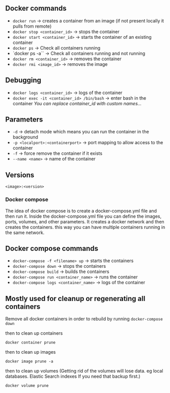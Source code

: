 ## Docker commands

- `docker run` -> creates a container from an image (if not present locally it pulls from remote)
- `docker stop <container_id>` -> stops the container
- `docker start <container_id>` -> starts the container of an existing container
- `docker ps` -> Check all containers running
- `docker ps -a`` -> Check all containers running and not running
- `docker rm <container_id>` -> removes the container
- `docker rmi <image_id>` -> removes the image

## Debugging

- `docker logs <container_id>` -> logs of the container
- `docker exec -it <container_id> /bin/bash` -> enter bash in the container
*You can replace container_id with custom names...*

## Parameters

- `-d` -> detach mode which means you can run the container in the background
- `-p <localport>:<containerport>` -> port mapping to allow access to the container
- `-f` -> force remove the container if it exists
- `--name <name>` -> name of the container

## Versions

```<image>:<version>```

### Docker compose

The idea of docker compose is to create a docker-compose.yml file and then run it.
Inside the docker-compose.yml file you can define the images, ports, volumes, and other parameters.
It creates a docker network and then creates the containers. this way you can have multiple containers running in the same network.

## Docker compose commands

- `docker-compose -f <filename> up` -> starts the containers
- `docker-compose down` -> stops the containers
- `docker-compose build` -> builds the containers
- `docker-compose run <container_name>` -> runs the container
- `docker-compose logs <container_name>` -> logs of the container

## Mostly used for cleanup or regenerating all containers

Remove all docker containers in order to rebuild by running
`docker-compose down`

then to clean up containers

`docker container prune`

then to clean up images

`docker image prune -a`

then to clean up volumes (Getting rid of the volumes will lose data. eg local databases. Elastic Search indexes If you need that backup first.)

`docker volume prune`